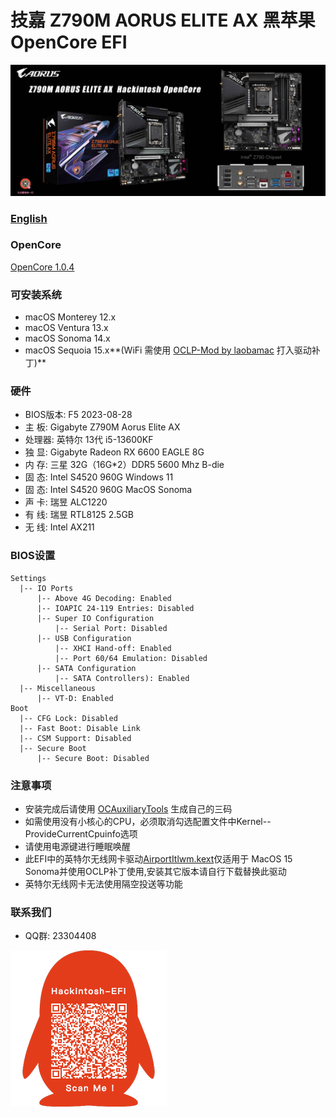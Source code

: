 # 技嘉 Z790M AORUS ELITE AX 黑苹果 OpenCore EFI

![image](ScreenShot/Gigabyte-Z790M-Aorus-Elite-AX.jpg)

### [English](https://github.com/hackintosh-efi/ASRock-DeskMini-310)

### OpenCore

[OpenCore 1.0.4](https://github.com/acidanthera/OpenCorePkg)

### 可安装系统

- macOS Monterey 12.x 
- macOS Ventura  13.x 
- macOS Sonoma  14.x 
- macOS Sequoia  15.x**(WiFi 需使用 [OCLP-Mod by laobamac](https://github.com/hackintosh-club/intel-nuc10/releases/tag/oclp) 打入驱动补丁)**


### 硬件

- BIOS版本: F5  2023-08-28
- 主  板: Gigabyte Z790M Aorus Elite AX
- 处理器: 英特尔 13代 i5-13600KF
- 独   显: Gigabyte Radeon RX 6600 EAGLE 8G
- 内   存: 三星 32G（16G*2）DDR5 5600 Mhz B-die
- 固   态: Intel S4520 960G Windows 11
- 固   态: Intel S4520 960G MacOS Sonoma
- 声   卡: 瑞昱 ALC1220
- 有   线: 瑞昱 RTL8125 2.5GB
- 无   线: Intel AX211

### BIOS设置

```
Settings
  |-- IO Ports
      |-- Above 4G Decoding: Enabled
      |-- IOAPIC 24-119 Entries: Disabled
      |-- Super IO Configuration
          |-- Serial Port: Disabled
      |-- USB Configuration
          |-- XHCI Hand-off: Enabled 
          |-- Port 60/64 Emulation: Disabled
      |-- SATA Configuration
          |-- SATA Controllers): Enabled 
  |-- Miscellaneous 
      |-- VT-D: Enabled    
Boot 
  |-- CFG Lock: Disabled
  |-- Fast Boot: Disable Link
  |-- CSM Support: Disabled
  |-- Secure Boot
      |-- Secure Boot: Disabled
```



### 注意事项

 - 安装完成后请使用 [OCAuxiliaryTools](https://github.com/ic005k/OCAuxiliaryTools/releases) 生成自己的三码
 - 如需使用没有小核心的CPU，必须取消勾选配置文件中Kernel--ProvideCurrentCpuinfo选项
 - 请使用电源键进行睡眠唤醒
 - 此EFI中的英特尔无线网卡驱动[AirportItlwm.kext](https://github.com/OpenIntelWireless/itlwm/releases)仅适用于 MacOS 15 Sonoma并使用OCLP补丁使用,安装其它版本请自行下载替换此驱动
 - 英特尔无线网卡无法使用隔空投送等功能



### 联系我们

- QQ群: 23304408

![image](ScreenShot/QRCode.png)